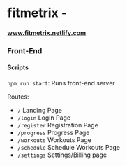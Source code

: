 # fitmetrix - 
#### www.fitmetrix.netlify.com

### Front-End 


#### Scripts
`npm run start`: Runs front-end server



Routes:
- `/`  Landing Page
- `/login` Login Page
- `/register` Registration Page
- `/progress` Progress Page
- `/workouts` Workouts Page
- `/schedule` Schedule Workouts Page
- `/settings` Settings/Billing page


